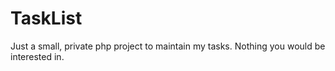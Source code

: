 TaskList
========

Just a small, private php project to maintain my tasks.  Nothing you would be interested in.
